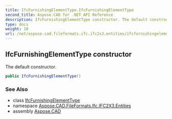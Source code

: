 ```yaml
---
title: IfcFurnishingElementType.IfcFurnishingElementType
second_title: Aspose.CAD for .NET API Reference
description: IfcFurnishingElementType constructor. The default constructor
type: docs
weight: 10
url: /net/aspose.cad.fileformats.ifc.ifc2x3.entities/ifcfurnishingelementtype/ifcfurnishingelementtype/
---
```

## IfcFurnishingElementType constructor

The default constructor.

```csharp
public IfcFurnishingElementType()
```

### See Also

* class [IfcFurnishingElementType](../)
* namespace [Aspose.CAD.FileFormats.Ifc.IFC2X3.Entities](../../ifcfurnishingelementtype/)
* assembly [Aspose.CAD](../../../)



